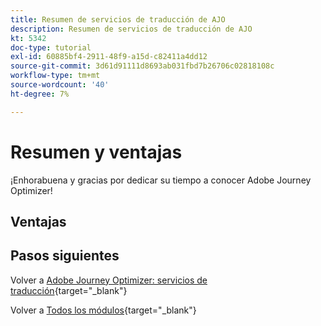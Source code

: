 ```yaml
---
title: Resumen de servicios de traducción de AJO
description: Resumen de servicios de traducción de AJO
kt: 5342
doc-type: tutorial
exl-id: 60885bf4-2911-48f9-a15d-c82411a4dd12
source-git-commit: 3d61d91111d8693ab031fbd7b26706c02818108c
workflow-type: tm+mt
source-wordcount: '40'
ht-degree: 7%

---
```


# Resumen y ventajas

¡Enhorabuena y gracias por dedicar su tiempo a conocer Adobe Journey Optimizer!

## Ventajas

## Pasos siguientes

Volver a [Adobe Journey Optimizer: servicios de traducción](./ajotranslationsvcs.md){target="_blank"}

Volver a [Todos los módulos](./../../../../overview.md){target="_blank"}
